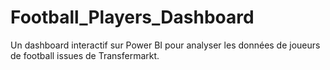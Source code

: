 # Football_Players_Dashboard
Un dashboard interactif sur Power BI pour analyser les données de joueurs de football issues de Transfermarkt.
